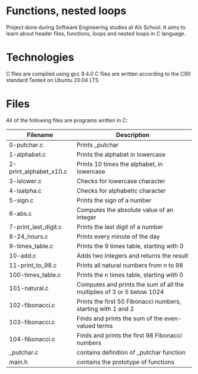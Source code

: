 # Functions, nested loops
Project done during Software Engineering studies at Alx  School. It aims to learn about header files, functions, loops and nested loops in C language.

# Technologies
C files are compiled using gcc 9.4.0
C files are written according to the C90 standard
Tested on Ubuntu 20.04 LTS
# Files
All of the following files are programs written in C:

| Filename |	Description|
|----------|---------------|
0-putchar.c |	Prints \_putchar
1-alphabet.c |	Prints the alphabet in lowercase
2-print_alphabet_x10.c |	Prints 10 times the alphabet, in lowercase
3-islower.c |	Checks for lowercase character
4-isalpha.c |	Checks for alphabetic character
5-sign.c |	Prints the sign of a number
6-abs.c |	Computes the absolute value of an integer
7-print_last_digit.c |	Prints the last digit of a number
8-24_hours.c |	Prints every minute of the day
9-times_table.c |	Prints the 9 times table, starting with 0
10-add.c |	Adds two integers and returns the result
11-print_to_98.c |	Prints all natural numbers from n to 98
100-times_table.c |	Prints the n times table, starting with 0
101-natural.c |	Computes and prints the sum of all the multiplies of 3 or 5 below 1024
102-fibonacci.c |	Prints the first 50 Fibonacci numbers, starting with 1 and 2
103-fibonacci.c |	Finds and prints the sum of the even-valued terms
104-fibonacci.c |	Finds and prints the first 98 Fibonacci numbers
\_putchar.c | contains definition of \_putchar function
main.h | contains the prototype of functions
